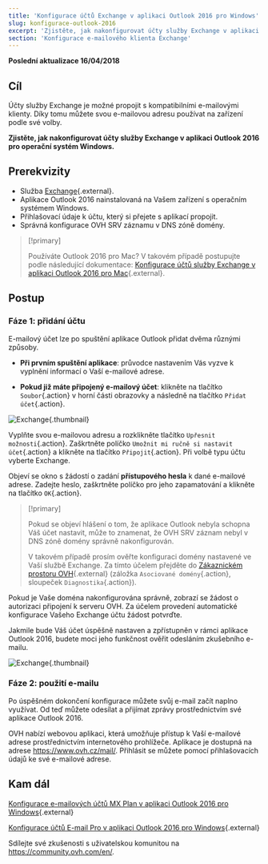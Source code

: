 ```yaml
---
title: 'Konfigurace účtů Exchange v aplikaci Outlook 2016 pro Windows'
slug: konfigurace-outlook-2016
excerpt: 'Zjistěte, jak nakonfigurovat účty služby Exchange v aplikaci Outlook 2016 pro operační systém Windows'
section: 'Konfigurace e-mailového klienta Exchange'
---
```


**Poslední aktualizace 16/04/2018**

## Cíl

Účty služby Exchange je možné propojit s kompatibilními e-mailovými klienty. Díky tomu můžete svou e-mailovou adresu používat na zařízení podle své volby.

**Zjistěte, jak nakonfigurovat účty služby Exchange v aplikaci Outlook 2016 pro operační systém Windows.**

## Prerekvizity

- Služba [Exchange](https://www.ovh.cz/emails/){.external}.
- Aplikace Outlook 2016 nainstalovaná na Vašem zařízení s operačním systémem Windows.
- Přihlašovací údaje k účtu, který si přejete s aplikací propojit.
- Správná konfigurace OVH SRV záznamu v DNS zóně domény.

> [!primary]
>
> Používáte Outlook 2016 pro Mac? V takovém případě postupujte podle následující dokumentace: [Konfigurace účtů služby Exchange v aplikaci Outlook 2016 pro Mac](https://docs.ovh.com/cz/cs/microsoft-collaborative-solutions/konfigurace-outlook-2016-mac/){.external}.
>

## Postup

### Fáze 1: přidání účtu

E-mailový účet lze po spuštění aplikace Outlook přidat dvěma různými způsoby.

- **Při prvním spuštění aplikace**: průvodce nastavením Vás vyzve k vyplnění informací o Vaší e-mailové adrese.

- **Pokud již máte připojený e-mailový účet**: klikněte na tlačítko `Soubor`{.action} v horní části obrazovky a následně na tlačítko `Přidat účet`{.action}.

![Exchange](images/configuration-outlook-2016-windows-step1.png){.thumbnail}

Vyplňte svou e-mailovou adresu a rozklikněte tlačítko `Upřesnit možnosti`{.action}. Zaškrtněte políčko `Umožnit mi ručně si nastavit účet`{.action} a klikněte na tlačítko `Připojit`{.action}. Při volbě typu účtu vyberte Exchange.

Objeví se okno s žádostí o zadání **přístupového hesla** k dané e-mailové adrese. Zadejte heslo, zaškrtněte políčko pro jeho zapamatování a klikněte na tlačítko `OK`{.action}.

> [!primary]
>
> Pokud se objeví hlášení o tom, že aplikace Outlook nebyla schopna Váš účet nastavit, může to znamenat, že OVH SRV záznam nebyl v DNS zóně domény správně nakonfigurován.
>
> V takovém případě prosím ověřte konfiguraci domény nastavené ve Vaší službě Exchange. Za tímto účelem přejděte do [Zákaznickém prostoru OVH](https://www.ovh.com/auth/?action=gotomanager){.external} (záložka `Asociované domény`{.action}, sloupeček `Diagnostika`{.action}).
>

Pokud je Vaše doména nakonfigurována správně, zobrazí se žádost o autorizaci připojení k serveru OVH. Za účelem provedení automatické konfigurace Vašeho Exchange účtu žádost potvrďte.

Jakmile bude Váš účet úspěšně nastaven a zpřístupněn v rámci aplikace Outlook 2016, budete moci jeho funkčnost ověřit odesláním zkušebního e-mailu.

![Exchange](images/configuration-outlook-2016-windows-exchange-step2.png){.thumbnail}

### Fáze 2: použití e-mailu

Po úspěšném dokončení konfigurace můžete svůj e-mail začít naplno využívat. Od teď můžete odesílat a přijímat zprávy prostřednictvím své aplikace Outlook 2016.

OVH nabízí webovou aplikaci, která umožňuje přístup k Vaší e-mailové adrese prostřednictvím internetového prohlížeče. Aplikace je dostupná na adrese <https://www.ovh.cz/mail/>. Přihlásit se můžete pomocí přihlašovacích údajů ke své e-mailové adrese.

## Kam dál

[Konfigurace e-mailových účtů MX Plan v aplikaci Outlook 2016 pro Windows](https://docs.ovh.com/cz/cs/emails/konfigurace-outlook-2016/){.external}

[Konfigurace účtů E-mail Pro v aplikaci Outlook 2016 pro Windows](https://docs.ovh.com/cz/cs/emails-pro/konfigurace-outlook-2016/){.external}

Sdílejte své zkušenosti s uživatelskou komunitou na <https://community.ovh.com/en/>.